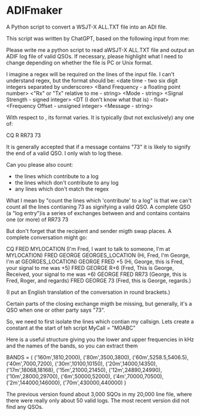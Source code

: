# ADIFmaker
A Python script to convert a WSJT-X ALL.TXT file into an ADI file.

This script was written by ChatGPT, based on the following input from me:

Please write me a python script to read aWSJT-X ALL.TXT file and output an ADIF log file of valid QSOs.
If necessary, please highlight what I need to change depending on whether the file is PC or Unix format.  

I imagine a regex will be required on the lines of the input file. I can't understand regex, but the format should be:
<date time - two six digit integers separated by underscore> <Band Frequency - a floating point number> <"Rx" or "Tx" relative to me - string> <Mode - string> <Signal Strength - signed integer> <DT (I don't know what that is) - float> <Frequency Offset - unsigned integer> <Message - string>

With respect to <Message>, its format varies. It is typically (but not exclusively) any one of:

CQ <Sender> <Locator>
<Recipient> <Sender> <Locator>
<Recipient> <Sender> <Signal Strength>
<Recipient> <Sender> R<Signal Strength>
<Recipient> <Sender> RR73
<Recipient> <Sender> 73

It is generally accepted that if a message contains "73" it is likely to signify the end of a valid QSO. I only wish to log these.

Can you please also count:
- the lines which contribute to a log
- the lines which don't contribute to any log
- any lines which don't match the regex

What I mean by "count the lines which 'contribute' to a log" is that we can't count all the lines contianing 73 as signifying a valid QSO. A complete QSO (a "log entry")is a series of exchanges between <Recipient> and <Sender> and contains contains one (or more) of
<Recipient> <Sender> RR73
<Recipient> <Sender> 73

But don't forget that the recipient and sender migth swap places. A complete conversation might go:

CQ FRED MYLOCATION (I'm Fred, I want to talk to someone, I'm at MYLOCATION) 
FRED GEORGE GEORGES_LOCATION (Hi, Fred, I'm George, I'm at GEORGES_LOCATION)
GEORGE FRED +5 (Hi, George, this is Fred, your signal to me was +5)
FRED GEORGE R+6 (Fred, This is George, Received, your signal to me was +6)
GEORGE FRED RR73 (George, this is Fred, Roger, and regards)
FRED GEORGE 73 (Fred, this is George, regards.)

(I put an English translation of the conversation in round brackets.)

Certain parts of the closing exchange migth be missing, but generally, it's a QSO when one or other party says "73".

So, we need to first isolate the lines which contian my callsign. Lets create a constant at the start of teh script MyCall = "M0ABC"

Here is a useful structure giving you the lower and upper frequencies in kHz and the names of the bands, so you can extract them

BANDS = (
  ('160m',1810,2000),
  ('80m',3500,3800),
  ('60m',5258.5,5406.5),
  ('40m',7000,7200),
  ('30m',10100,10150),
  ('20m',14000,14350),
  ('17m',18068,18168),
  ('15m',21000,21450),
  ('12m',24890,24990),
  ('10m',28000,29700),
  ('6m',50000,52000),
  ('4m',70000,70500),
  ('2m',144000,146000),
  ('70m',430000,440000) )

The previous version found about 3,000 SQOs in my 20,000 line file, where there were really only about 50 valid logs. The most recent version did not find any QSOs.

